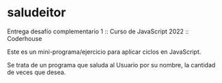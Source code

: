 # saludeitor
Entrega desafío complementario 1 :: Curso de JavaScript 2022 :: Coderhouse

Este es un mini-programa/ejercicio para aplicar ciclos en JavaScript.

Se trata de un programa que saluda al Usuario por su nombre, la cantidad de veces que desea.
